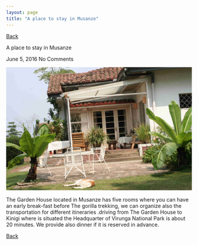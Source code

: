 ```yaml
---
layout: page
title: "A place to stay in Musanze"
---
```

[Back](/tourprograms.md)

A place to stay in Musanze

June 5, 2016 No Comments	

![garden_house](/assets/garden_house.jpg)

The Garden House located in Musanze has five rooms where you can have an early break-fast before The gorilla trekking, we can organize also the transportation for different itineraries .driving from The Garden House to Kinigi where is situated the Headquarter of Virunga National Park is about  20 minutes. We provide also dinner if it is reserved in advance.

[Back](/tourprograms.md)
